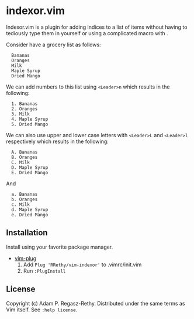 # indexor.vim

Indexor.vim is a plugin for adding indices to a list of items without having to tediously type them in yourself or using a complicated macro with <CTRL-a>.

Consider have a grocery list as follows:

```
  Bananas
  Oranges
  Milk
  Maple Syrup
  Dried Mango
```

We can add numbers to this list using `<Leader>n` which results in the following:

```
  1. Bananas
  2. Oranges
  3. Milk
  4. Maple Syrup
  5. Dried Mango
```

We can also use upper and lower case letters with `<Leader>L` and `<Leader>l` respectively which results in the following:

```
  A. Bananas
  B. Oranges
  C. Milk
  D. Maple Syrup
  E. Dried Mango
```

And

```
  a. Bananas
  b. Oranges
  c. Milk
  d. Maple Syrup
  e. Dried Mango
```

## Installation

Install using your favorite package manager.

- [vim-plug](https://github.com/junegunn/vim-plug)
  1. Add `Plug 'RRethy/vim-indexor'` to .vimrc/init.vim
  2. Run `:PlugInstall`

## License

Copyright (c) Adam P. Regasz-Rethy.  Distributed under the same terms as Vim itself.
See `:help license`.
